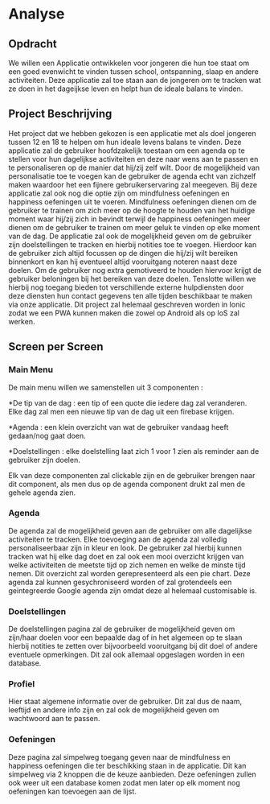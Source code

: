 # Analyse

## Opdracht
We willen een Applicatie ontwikkelen voor jongeren die hun toe staat om een goed evenwicht te vinden tussen school, ontspanning, slaap en andere activiteiten. Deze applicatie zal toe staan aan de jongeren om te tracken wat ze doen in het dageijkse leven en helpt hun de ideale balans te vinden.


## Project Beschrijving
Het project dat we hebben gekozen is een applicatie met als doel jongeren tussen 12 en 18 te helpen om hun ideale levens balans te vinden. Deze applicatie zal de gebruiker hoofdzakelijk toestaan om een agenda op te stellen voor hun dagelijkse activiteiten en deze naar wens aan te passen en te personaliseren op de manier dat hij/zij zelf wilt. Door de mogelijkheid van personalisatie toe te voegen kan de gebruiker de agenda echt van zichzelf maken waardoor het een fijnere gebruikerservaring zal meegeven. Bij deze applicatie zal ook nog die optie zijn om mindfulness oefeningen en happiness oefeningen uit te voeren. Mindfulness oefeningen dienen om de gebruiker te trainen om zich meer op de hoogte te houden van het huidige moment waar hij/zij zich in bevindt terwijl de happiness oefeningen meer dienen om de gebruiker te trainen om meer geluk te vinden op elke moment van de dag. De applicatie zal ook de mogelijkheid geven om de gebruiker zijn doelstellingen te tracken en hierbij notities toe te voegen. Hierdoor kan de gebruiker zich altijd focussen op de dingen die hij/zij wilt bereiken binnenkort en kan hij eventueel altijd vooruitgang noteren naast deze doelen. Om de gebruiker nog extra gemotiveerd te houden hiervoor krijgt de gebruiker beloningen bij het bereiken van deze doelen. Tenslotte willen we hierbij nog toegang bieden tot verschillende externe hulpdiensten door deze diensten hun contact gegevens ten alle tijden beschikbaar te maken via onze applicatie. Dit project zal helemaal geschreven worden in Ionic zodat we een PWA kunnen maken die zowel op Android als op IoS zal werken.


## Screen per Screen

### Main Menu
De main menu willen we samenstellen uit 3 componenten :

*De tip van de dag : een tip of een quote die iedere dag zal veranderen. Elke dag zal men een nieuwe tip van de dag uit een firebase krijgen.

*Agenda : een klein overzicht van wat de gebruiker vandaag heeft gedaan/nog gaat doen.

*Doelstellingen : elke doelstelling laat zich 1 voor 1 zien als reminder aan de gebruiker zijn doelen.

Elk van deze componenten zal clickable zijn en de gebruiker brengen naar dit component, als men dus op de agenda component drukt zal men de gehele agenda zien.

### Agenda
De agenda zal de mogelijkheid geven aan de gebruiker om alle dagelijkse activiteiten te tracken. Elke toevoeging aan de agenda zal volledig personaliseerbaar zijn in kleur en look. De gebruiker zal hierbij kunnen tracken wat hij elke dag doet en zal ook een mooi overzicht krijgen van welke activiteiten de meetste tijd op zich nemen en welke de minste tijd nemen. Dit overzicht zal worden gerepresenteerd als een pie chart. Deze agenda zal kunnen gesychroniseerd worden of zal grotendeels een geintegreerde Google agenda zijn omdat deze al helemaal customisable is.

### Doelstellingen
De doelstellingen pagina zal de gebruiker de mogelijkheid geven om zijn/haar doelen voor een bepaalde dag of in het algemeen op te slaan hierbij notities te zetten over bijvoorbeeld vooruitgang bij dit doel of andere eventuele opmerkingen. Dit zal ook allemaal opgeslagen worden in een database. 

### Profiel
Hier staat algemene informatie over de gebruiker. Dit zal dus de naam, leeftijd en andere info zijn en zal ook de mogelijkheid geven om wachtwoord aan te passen.

### Oefeningen
Deze pagina zal simpelweg toegang geven naar de mindfulness en happiness oefeningen die ter beschikking staan in de applicatie. Dit kan simpelweg via 2 knoppen die de keuze aanbieden. Deze oefeningen zullen ook weer uit een database komen zodat men later op elk moment nog oefeningen kan toevoegen aan de lijst.
